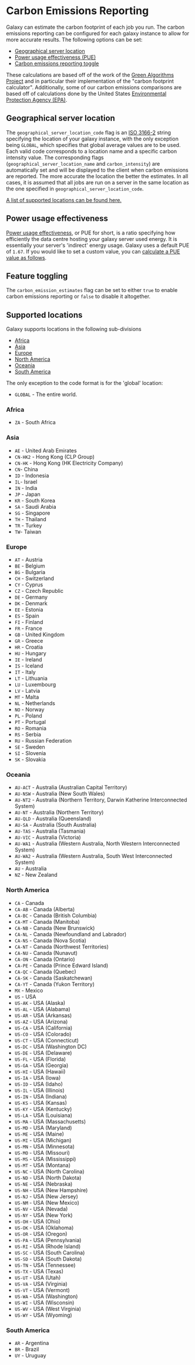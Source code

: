 # Carbon Emissions Reporting

Galaxy can estimate the carbon footprint of each job you run. The carbon emissions reporting can be 
configured for each galaxy instance to allow for more accurate results. The following options can
be set:

* [Geographical server location](#geographical-server-location)
* [Power usage effectiveness (PUE)](#power-usage-effectiveness)
* [Carbon emissions reporting toggle](#feature-toggling)

These calculations are based off of the work of the [Green Algorithms Project](https://www.green-algorithms.org/)
and in particular their implementation of the "carbon footprint calculator".
Additionally, some of our carbon emissions comparisons are based off of calculations done by the
United States [Environmental Protection Agency (EPA)](https://www.epa.gov/energy/greenhouse-gas-equivalencies-calculator).

## Geographical server location
The `geographical_server_location_code` flag is an [ISO 3166-2](https://en.wikipedia.org/wiki/ISO_3166-2) string specifying the
location of your galaxy instance, with the only exception being `GLOBAL`, which specifies that global average values are to be used.
Each valid code corresponds to a location name and a specific carbon intensity value. The corresponding flags 
(`geographical_server_location_name` and `carbon_intensity`) are automatically set and will be displayed to the client when carbon 
emissions are reported. The more accurate the location the better the estimates. In all cases, it is assumed that all jobs are run on
a server in the same location as the one specified in `geographical_server_location_code`.

[A list of supported locations can be found here.](#supported-locations)

## Power usage effectiveness
[Power usage effectiveness](https://en.wikipedia.org/wiki/Power_usage_effectiveness), or PUE for short, is a ratio specifying
how efficiently the data centre hosting your galaxy server used energy. It is essentially your server's 'indirect' energy usage.
Galaxy uses a default PUE of `1.67`. If you would like to set a custom value, you can [calculate a PUE value as follows](https://en.wikipedia.org/wiki/Power_usage_effectiveness).

## Feature toggling
The `carbon_emission_estimates` flag can be set to either `true` to enable carbon emissions reporting or `false` to
disable it altogether.

## Supported locations

Galaxy supports locations in the following sub-divisions
* [Africa](#africa)
* [Asia](#asia)
* [Europe](#europe)
* [North America](#north-america)
* [Oceania](#oceania)
* [South America](#south-america)

The only exception to the code format is for the 'global' location:
 - `GLOBAL` - The entire world.

### Africa
 - `ZA` - South Africa

### Asia
 - `AE` - United Arab Emirates
 - `CN-HK2` - Hong Kong (CLP Group)
 - `CN-HK` - Hong Kong (HK Electricity Company)
 - `CN`- China
 - `ID` - Indonesia
 - `IL`- Israel
 - `IN` - India
 - `JP` - Japan
 - `KR` - South Korea
 - `SA` - Saudi Arabia
 - `SG` - Singapore
 - `TH` - Thailand
 - `TR` - Turkey
 - `TW`- Taiwan

### Europe
- `AT` - Austria
- `BE` - Belgium
- `BG` - Bulgaria
- `CH` - Switzerland
- `CY` - Cyprus
- `CZ` - Czech Republic
- `DE` - Germany
- `DK` - Denmark
- `EE` - Estonia
- `ES` - Spain
- `FI` - Finland
- `FR` - France
- `GB` - United Kingdom
- `GR` - Greece
- `HR` - Croatia
- `HU` - Hungary
- `IE` - Ireland
- `IS` - Iceland
- `IT` - Italy
- `LT` - Lithuania
- `LU` - Luxembourg
- `LV` - Latvia
- `MT` - Malta
- `NL` - Netherlands
- `NO` - Norway
- `PL` - Poland
- `PT` - Portugal
- `RO` - Romania
- `RS` - Serbia
- `RU` - Russian Federation
- `SE` - Sweden
- `SI` - Slovenia
- `SK` - Slovakia

### Oceania
- `AU-ACT` - Australia (Australian Capital Territory)
- `AU-NSW` - Australia (New South Wales)
- `AU-NT2` - Australia (Northern Territory, Darwin Katherine Interconnected System)
- `AU-NT` - Australia (Northern Territory)
- `AU-QLD` - Australia (Queensland)
- `AU-SA` - Australia (South Australia)
- `AU-TAS` - Australia (Tasmania)
- `AU-VIC` - Australia (Victoria)
- `AU-WA1` - Australia (Western Australia, North Western Interconnected System)
- `AU-WA2` - Australia (Western Australia, South West Interconnected System)
- `AU` - Australia
- `NZ` - New Zealand

### North America
- `CA` - Canada
- `CA-AB` - Canada (Alberta)
- `CA-BC` - Canada (British Columbia)
- `CA-MT` - Canada (Manitoba)
- `CA-NB` - Canada (New Brunswick)
- `CA-NL` - Canada (Newfoundland and Labrador)
- `CA-NS` - Canada (Nova Scotia)
- `CA-NT` - Canada (Northwest Territories)
- `CA-NU` - Canada (Nunavut)
- `CA-ON` - Canada (Ontario)
- `CA-PE` - Canada (Prince Edward Island)
- `CA-QC` - Canada (Quebec)
- `CA-SK` - Canada (Saskatchewan)
- `CA-YT` - Canada (Yukon Territory)
- `MX` - Mexico
- `US` - USA
- `US-AK` - USA (Alaska)
- `US-AL` - USA (Alabama)
- `US-AR` - USA (Arkansas)
- `US-AZ` - USA (Arizona)
- `US-CA` - USA (California)
- `US-CO` - USA (Colorado)
- `US-CT` - USA (Connecticut)
- `US-DC` - USA (Washington DC)
- `US-DE` - USA (Delaware)
- `US-FL` - USA (Florida)
- `US-GA` - USA (Georgia)
- `US-HI` - USA (Hawaii)
- `US-IA` - USA (Iowa)
- `US-ID` - USA (Idaho)
- `US-IL` - USA (Illinois)
- `US-IN` - USA (Indiana)
- `US-KS` - USA (Kansas)
- `US-KY` - USA (Kentucky)
- `US-LA` - USA (Louisiana)
- `US-MA` - USA (Massachusetts)
- `US-MD` - USA (Maryland)
- `US-ME` - USA (Maine)
- `US-MI` - USA (Michigan)
- `US-MN` - USA (Minnesota)
- `US-MO` - USA (Missouri)
- `US-MS` - USA (Mississippi)
- `US-MT` - USA (Montana)
- `US-NC` - USA (North Carolina)
- `US-ND` - USA (North Dakota)
- `US-NE` - USA (Nebraska)
- `US-NH` - USA (New Hampshire)
- `US-NJ` - USA (New Jersey)
- `US-NM` - USA (New Mexico)
- `US-NV` - USA (Nevada)
- `US-NY` - USA (New York)
- `US-OH` - USA (Ohio)
- `US-OK` - USA (Oklahoma)
- `US-OR` - USA (Oregon)
- `US-PA` - USA (Pennsylvania)
- `US-RI` - USA (Rhode Island)
- `US-SC` - USA (South Carolina)
- `US-SD` - USA (South Dakota)
- `US-TN` - USA (Tennessee)
- `US-TX` - USA (Texas)
- `US-UT` - USA (Utah)
- `US-VA` - USA (Virginia)
- `US-VT` - USA (Vermont)
- `US-WA` - USA (Washington)
- `US-WI` - USA (Wisconsin)
- `US-WV` - USA (West Virginia)
- `US-WY` - USA (Wyoming)

### South America
- `AR` - Argentina
- `BR` - Brazil
- `UY` - Uruguay

